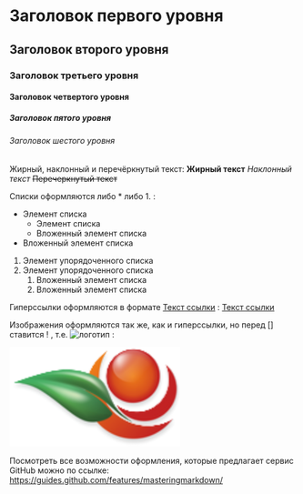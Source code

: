# Заголовок первого уровня
## Заголовок второго уровня
### Заголовок третьего уровня
#### Заголовок четвертого уровня
##### Заголовок пятого уровня
###### Заголовок шестого уровня


Жирный, наклонный и перечёркнутый текст:
**Жирный текст**
*Наклонный текст*
~~Перечеркнутый текст~~

Списки оформляются либо * либо 1. :
* Элемент списка
    * Элемент списка
    * Вложенный элемент списка
* Вложенный элемент списка
1. Элемент упорядоченного списка
1. Элемент упорядоченного списка
    1. Вложенный элемент списка
    1. Вложенный элемент списка

Гиперссылки оформляются в формате [Текст ссылки](url-адрес) :
[Текст ссылки](http://localhost)

Изображения оформляются так же, как и гиперссылки, но перед []
ставится ! , т.е. ![логотип](url-изображения) :

![logo](https://raw.githubusercontent.com/M0r0shka/Demo/master/logo.png)

Посмотреть все возможности оформления, которые предлагает сервис
GitHub можно по ссылке: https://guides.github.com/features/masteringmarkdown/
